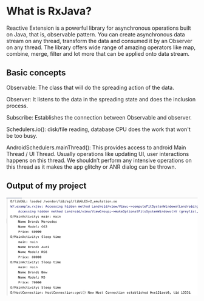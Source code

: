# What is RxJava?
Reactive Extension is a powerful library for asynchronous operations built on Java, that is, observable pattern. You can create asynchronous data stream on any thread, transform the data and consumed it by an Observer on any thread. The library offers wide range of amazing operators like map, combine, merge, filter and lot more that can be applied onto data stream.

## Basic concepts

Observable: The class that will do the spreading action of the data.

Observer: It listens to the data in the spreading state and does the inclusion process.

Subscribe: Establishes the connection between Observable and observer.

Schedulers.io(): disk/file reading, database CPU does the work that won't be too busy.<dt>

AndroidSchedulers.mainThread(): This provides access to android Main Thread / UI Thread. Usually operations like updating UI, user interactions happens on this thread. We shouldn’t perform any intensive operations on this thread as it makes the app glitchy or ANR dialog can be thrown.<dt>

## Output of my project<dt>


  
![](images/logcat.png)
